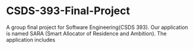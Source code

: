 # CSDS-393-Final-Project
A group final project for Software Engineering(CSDS 393).
Our application is named SARA (Smart Allocator of Residence and Ambition). The application includes 